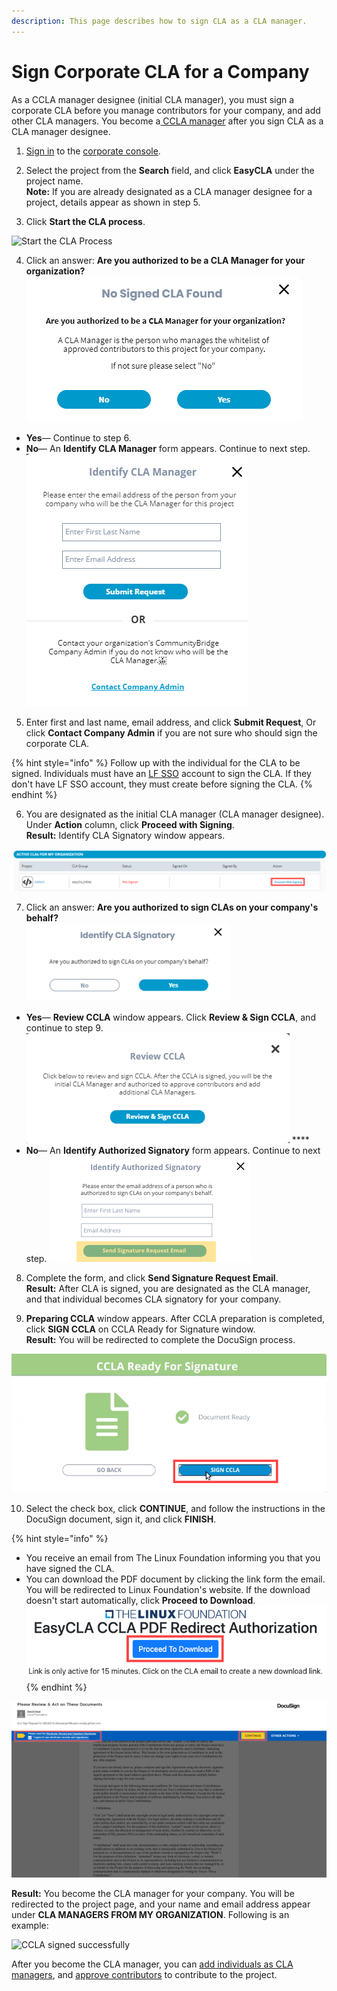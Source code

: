 ```yaml
---
description: This page describes how to sign CLA as a CLA manager.
---
```


# Sign Corporate CLA for a Company

As a CCLA manager designee \(initial CLA manager\), you must sign a corporate CLA before you manage contributors for your company, and add other CLA managers. You become a[ CCLA manager](../corporate-cla-managers/) after you sign CLA as a CLA manager designee.

1. [Sign in](../corporate-cla-managers/sign-in-to-the-easycla-corporate-console.md) to the [corporate console](http://member.lfx.linuxfoundation.org/).

2. Select the project from the **Search** field, and click **EasyCLA** under the project name.  
**Note:** If you are already designated as a CLA manager designee for a project, details appear as shown in step 5.

3. Click **Start the CLA process**.

![Start the CLA Process](https://gblobscdn.gitbook.com/assets%2F-M2DCN9UgoRgMEkgnLyP%2F-MA0-8_cL605eCKF8NMT%2F-MA0HEhVP16NYN7Vs27E%2Fstart%20cla%20process.png?alt=media&token=31a11567-bb06-4d1e-972a-8f616d6a9500)

4. Click an answer: **Are you authorized to be a CLA Manager for your organization?**  
 ![](../../.gitbook/assets/company-has-not-signed-cla%20%281%29.png) 

* **Yes**— Continue to step 6.
* **No**— An **Identify CLA Manager** form appears. Continue to next step.  ![](../../.gitbook/assets/identify-cla-manager.png)  

5. Enter first and last name, email address, and click **Submit Request**, Or click **Contact Company Admin** if you are not sure who should sign the corporate CLA.

{% hint style="info" %}
Follow up with the individual for the CLA to be signed. Individuals must have an [LF SSO](https://docs.linuxfoundation.org/lfx/sso) account to sign the CLA. If they don't have LF SSO account, they must create before signing the CLA.
{% endhint %}

6. You are designated as the initial CLA manager \(CLA manager designee\). Under **Action** column, click **Proceed with Signing**.  
**Result:** Identify CLA Signatory window appears.

![Proceed with Signing CLA](../../.gitbook/assets/proceed-with-signing.png)

7. Click an answer: **Are you authorized to sign CLAs on your company's behalf?**  
 ![](../../.gitbook/assets/identify-cla-signatory.png) 

* **Yes**— **Review CCLA** window appears. Click **Review & Sign CCLA**, and continue to step 9.  ![](../../.gitbook/assets/review-ccla.png)   **** 
* **No**— An **Identify Authorized Signatory** form appears. Continue to next step.  ![](../../.gitbook/assets/identify-authorized-signatory.png) 

8. Complete the form, and click **Send Signature Request Email**.  
**Result:** After CLA is signed, you are designated as the CLA manager, and that individual becomes CLA signatory for your company.

9. **Preparing CCLA** window appears. After CCLA preparation is completed, click **SIGN CCLA** on CCLA Ready for Signature window.  
**Result:** You will be redirected to complete the DocuSign process.

![CCLA Ready for Signature](../../.gitbook/assets/ccla-ready-for-signature.png)

10. Select the check box, click **CONTINUE**,  and follow the instructions in the DocuSign document, sign it, and click **FINISH**.

{% hint style="info" %}
* You receive an email from The Linux Foundation informing you that you have signed the CLA. 
* You can download the PDF document by clicking the link form the email. You will be redirected to Linux Foundation's website. If the download doesn't start automatically, click **Proceed to Download**.  ![](../../.gitbook/assets/proceed-to-download-ccla.png) 
{% endhint %}

![](../../.gitbook/assets/docusign-icla-flow.png)

**Result:** You become the CLA manager for your company. You will be redirected to the project page, and your name and email address appear under **CLA MANAGERS FROM MY ORGANIZATION**. Following is an example:

![CCLA signed successfully](https://gblobscdn.gitbook.com/assets%2F-M2DCN9UgoRgMEkgnLyP%2F-MA0-8_cL605eCKF8NMT%2F-MA0FkDbYMbJ7MutyGb5%2Fcla%20managers%20from%20my%20organization%20example.png?alt=media&token=fa0e823e-87f6-4d20-9675-891c2e50bc7b)

After you become the CLA manager, you can [add individuals as CLA managers](../corporate-cla-managers/add-or-delete-cla-managers.md), and [approve contributors](../corporate-cla-managers/approve-and-manage-contributors.md) to contribute to the project.


